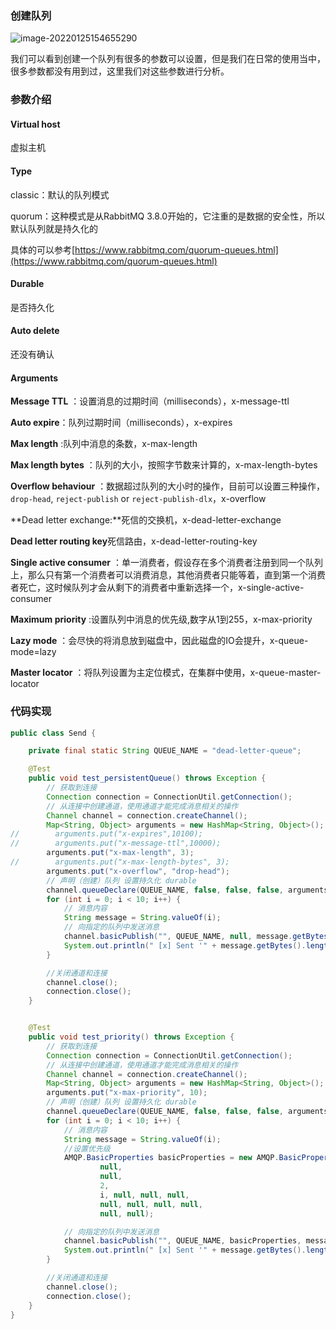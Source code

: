 ### 创建队列

![image-20220125154655290](https://images-1258301517.cos.ap-nanjing.myqcloud.com/images/202201251546342.png)

我们可以看到创建一个队列有很多的参数可以设置，但是我们在日常的使用当中，很多参数都没有用到过，这里我们对这些参数进行分析。

### 参数介绍

#### Virtual host

虚拟主机

#### Type

classic：默认的队列模式

quorum：这种模式是从RabbitMQ 3.8.0开始的，它注重的是数据的安全性，所以默认队列就是持久化的

具体的可以参考[https://www.rabbitmq.com/quorum-queues.html](https://www.rabbitmq.com/quorum-queues.html)

#### Durable

是否持久化

#### Auto delete

还没有确认

#### Arguments

**Message TTL** ：设置消息的过期时间（milliseconds），x-message-ttl

**Auto expire**：队列过期时间（milliseconds），x-expires

**Max length** :队列中消息的条数，x-max-length

**Max length bytes** ：队列的大小，按照字节数来计算的，x-max-length-bytes

**Overflow behaviour** ：数据超过队列的大小时的操作，目前可以设置三种操作，`drop-head`, `reject-publish` or `reject-publish-dlx`，x-overflow

**Dead letter exchange:**死信的交换机，x-dead-letter-exchange

**Dead letter routing key**死信路由，x-dead-letter-routing-key

**Single active consumer**
：单一消费者，假设存在多个消费者注册到同一个队列上，那么只有第一个消费者可以消费消息，其他消费者只能等着，直到第一个消费者死亡，这时候队列才会从剩下的消费者中重新选择一个，x-single-active-consumer

**Maximum priority** :设置队列中消息的优先级,数字从1到255，x-max-priority

**Lazy mode** ：会尽快的将消息放到磁盘中，因此磁盘的IO会提升，x-queue-mode=lazy

**Master locator** ：将队列设置为主定位模式，在集群中使用，x-queue-master-locator

### 代码实现

```java
public class Send {

    private final static String QUEUE_NAME = "dead-letter-queue";

    @Test
    public void test_persistentQueue() throws Exception {
        // 获取到连接
        Connection connection = ConnectionUtil.getConnection();
        // 从连接中创建通道，使用通道才能完成消息相关的操作
        Channel channel = connection.createChannel();
        Map<String, Object> arguments = new HashMap<String, Object>();
//        arguments.put("x-expires",10100);
//        arguments.put("x-message-ttl",10000);
        arguments.put("x-max-length", 3);
//        arguments.put("x-max-length-bytes", 3);
        arguments.put("x-overflow", "drop-head");
        // 声明（创建）队列 设置持久化 durable
        channel.queueDeclare(QUEUE_NAME, false, false, false, arguments);
        for (int i = 0; i < 10; i++) {
            // 消息内容
            String message = String.valueOf(i);
            // 向指定的队列中发送消息
            channel.basicPublish("", QUEUE_NAME, null, message.getBytes());
            System.out.println(" [x] Sent '" + message.getBytes().length + "'");
        }

        //关闭通道和连接
        channel.close();
        connection.close();
    }


    @Test
    public void test_priority() throws Exception {
        // 获取到连接
        Connection connection = ConnectionUtil.getConnection();
        // 从连接中创建通道，使用通道才能完成消息相关的操作
        Channel channel = connection.createChannel();
        Map<String, Object> arguments = new HashMap<String, Object>();
        arguments.put("x-max-priority", 10);
        // 声明（创建）队列 设置持久化 durable
        channel.queueDeclare(QUEUE_NAME, false, false, false, arguments);
        for (int i = 0; i < 10; i++) {
            // 消息内容
            String message = String.valueOf(i);
            //设置优先级
            AMQP.BasicProperties basicProperties = new AMQP.BasicProperties("text/plain",
                    null,
                    null,
                    2,
                    i, null, null, null,
                    null, null, null, null,
                    null, null);

            // 向指定的队列中发送消息
            channel.basicPublish("", QUEUE_NAME, basicProperties, message.getBytes());
            System.out.println(" [x] Sent '" + message.getBytes().length + "'");
        }

        //关闭通道和连接
        channel.close();
        connection.close();
    }
}
```